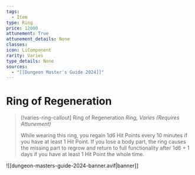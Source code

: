 ```yaml
---
tags:
  - Item
type: Ring
price: 12000
attunement: True
attunement_details: None
classes:
icon: LiComponent
rarity: Varies
type_details: None
sources: 
  - "[[Dungeon Master's Guide 2024]]"
---
```

# Ring of Regeneration
>[!varies-ring-callout] Ring of Regeneration
>_Ring, Varies (Requires Attunement)_
>
>While wearing this ring, you regain 1d6 Hit Points every 10 minutes if you have at least 1 Hit Point. If you lose a body part, the ring causes the missing part to regrow and return to full functionality after 1d6 + 1 days if you have at least 1 Hit Point the whole time.
>


![[dungeon-masters-guide-2024-banner.avif|banner]]